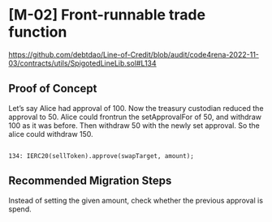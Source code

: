 # [M-02] Front-runnable trade function

https://github.com/debtdao/Line-of-Credit/blob/audit/code4rena-2022-11-03/contracts/utils/SpigotedLineLib.sol#L134

## Proof of Concept

Let’s say Alice had approval of 100. Now the treasury custodian reduced the approval to 50. Alice could frontrun the setApprovalFor of 50, and withdraw 100 as it was before. Then withdraw 50 with the newly set approval. So the alice could withdraw 150.

```solidity

134: IERC20(sellToken).approve(swapTarget, amount);
```

## Recommended Migration Steps

Instead of setting the given amount, check whether the previous approval is spend.
